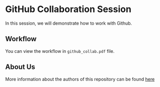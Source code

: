 # GitHub Collaboration Session

In this session, we will demonstrate how to work with Github.

## Workflow

You can view the workflow in `github_collab.pdf` file.

## About Us

More information about the authors of this repository can be found [here](https://github.com/iuthub/iuthub-ip2020_github_colab)